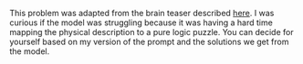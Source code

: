 This problem was adapted from the brain teaser described [here](https://www.youtube.com/watch?v=nO6sDk6vO0g). I was curious if the model was struggling because it was having a hard time mapping the physical description to a pure logic puzzle. You can decide for yourself based on my version of the prompt and the solutions we get from the model.
